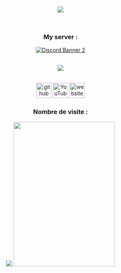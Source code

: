 <p align="center"><br>
  <a href="https://github.com/UsuxlDev">
<img src="https://discord.c99.nl/widget/theme-4/654377768473067530.png" data-canonical-src="https://discord.c99.nl/widget/theme-4/654377768473067530.png" style="max-width:100%;">
     </a>
</p>
<p align="center"><br>
<h3><p align="center"> My server : </h3>
<p align="center">
<a href="https://discord.gg/y2yatNx4H5">
<img src="https://discordapp.com/api/guilds/821878958621458464/widget.png?style=banner2" alt="Discord Banner 2"/>
  </p>
<p align="center"><br>  
  <img src="https://github-readme-stats.vercel.app/api?username=UsuxlDev&&show_icons=true&title_color=a30303&icon_color=a30303&text_color=daf7dc&bg_color=151515" />
  
[<p align="center"><br><img src='https://cdn.jsdelivr.net/npm/simple-icons@3.0.1/icons/github.svg' alt='github' height='40'>](https://github.com/UsuxlDev)  [<img src='https://cdn.jsdelivr.net/npm/simple-icons@3.0.1/icons/youtube.svg' alt='YouTube' height='40'>](https://www.youtube.com/channel/UClXCjiaVGWWSFdHtzWaQjMw)  [<img src='https://cdn.jsdelivr.net/npm/simple-icons@3.0.1/icons/icloud.svg' alt='website' height='40'>](https://asprotect.pasdidee.fr)
<h3><p align="center">Nombre de visite :</h3><p align="center"><img src="https://profile-counter.glitch.me/UsuxlDev/count.svg" />

  <img src="https://www.guilded.gg/canvas_index.html?route=%2Fcanvas%2Fembed%2Fteamcard%2FgRGPPO3l" width="268" height="380" frameborder="0" scrolling="no">
